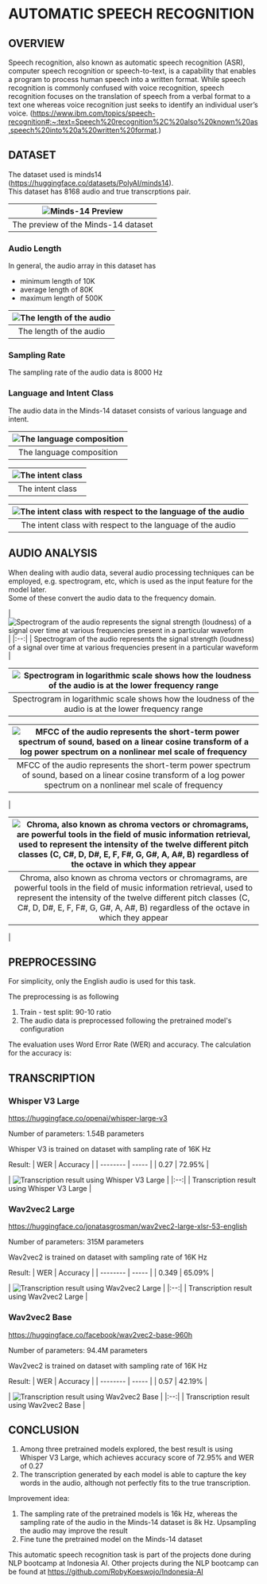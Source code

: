 # AUTOMATIC SPEECH RECOGNITION

## OVERVIEW
Speech recognition, also known as automatic speech recognition (ASR), computer speech recognition or speech-to-text, is a capability that enables a program to process human speech into a written format.
While speech recognition is commonly confused with voice recognition, speech recognition focuses on the translation of speech from a verbal format to a text one whereas voice recognition just seeks to identify an individual user’s voice. (https://www.ibm.com/topics/speech-recognition#:~:text=Speech%20recognition%2C%20also%20known%20as,speech%20into%20a%20written%20format.)


## DATASET
The dataset used is minds14 (https://huggingface.co/datasets/PolyAI/minds14).  
This dataset has 8168 audio and true transcrptions pair.

| ![Minds-14 Preview](https://github.com/RobyKoeswojo/Indonesia-AI/blob/main/Automatic-Speech-Recognition/images/dataset_preview.PNG) |
|:--:| 
| The preview of the Minds-14 dataset |

### Audio Length
In general, the audio array in this dataset has 
- minimum length of 10K 
- average length of 80K
- maximum length of 500K


| ![The length of the audio](https://github.com/RobyKoeswojo/Indonesia-AI/blob/main/Automatic-Speech-Recognition/images/length_audio_array.png) |
|:--:| 
| The length of the audio |

### Sampling Rate
The sampling rate of the audio data is 8000 Hz


### Language and Intent Class
The audio data in the Minds-14 dataset consists of various language and intent.

| ![The language composition](https://github.com/RobyKoeswojo/Indonesia-AI/blob/main/Automatic-Speech-Recognition/images/language_count.png) |
|:--:| 
| The language composition |

| ![The intent class](https://github.com/RobyKoeswojo/Indonesia-AI/blob/main/Automatic-Speech-Recognition/images/intent_count.png) |
|:--:| 
| The intent class |

| ![The intent class with respect to the language of the audio](https://github.com/RobyKoeswojo/Indonesia-AI/blob/main/Automatic-Speech-Recognition/images/language_intent_count.png) |
|:--:| 
| The intent class with respect to the language of the audio |


## AUDIO ANALYSIS
When dealing with audio data, several audio processing techniques can be employed, e.g. spectrogram, etc, which is used as the input feature for the model later.  
Some of these convert the audio data to the frequency domain.


| ![Spectrogram of the audio represents the signal strength (loudness) of a signal over time at various frequencies present in a particular waveform
](https://github.com/RobyKoeswojo/Indonesia-AI/blob/main/Automatic-Speech-Recognition/images/spectrogram.png) |
|:--:| 
| Spectrogram of the audio represents the signal strength (loudness) of a signal over time at various frequencies present in a particular waveform
|


| ![Spectrogram in logarithmic scale shows how the loudness of the audio is at the lower frequency range](https://github.com/RobyKoeswojo/Indonesia-AI/blob/main/Automatic-Speech-Recognition/images/log_spectrogram.png) |
|:--:| 
| Spectrogram in logarithmic scale shows how the loudness of the audio is at the lower frequency range |



| ![MFCC of the audio represents the short-term power spectrum of sound, based on a linear cosine transform of a log power spectrum on a nonlinear mel scale of frequency](https://github.com/RobyKoeswojo/Indonesia-AI/blob/main/Automatic-Speech-Recognition/images/mfcc.png) |
|:--:| 
| MFCC of the audio represents the short-term power spectrum of sound, based on a linear cosine transform of a log power spectrum on a nonlinear mel scale of frequency
|



| ![Chroma, also known as chroma vectors or chromagrams, are powerful tools in the field of music information retrieval, used to represent the intensity of the twelve different pitch classes (C, C#, D, D#, E, F, F#, G, G#, A, A#, B) regardless of the octave in which they appear](https://github.com/RobyKoeswojo/Indonesia-AI/blob/main/Automatic-Speech-Recognition/images/chroma.png) |
|:--:| 
| Chroma, also known as chroma vectors or chromagrams, are powerful tools in the field of music information retrieval, used to represent the intensity of the twelve different pitch classes (C, C#, D, D#, E, F, F#, G, G#, A, A#, B) regardless of the octave in which they appear
 |


## PREPROCESSING
For simplicity, only the English audio is used for this task.

The preprocessing is as following
1. Train - test split: 90-10 ratio
2. The audio data is preprocessed following the pretrained model's configuration


The evaluation uses Word Error Rate (WER) and accuracy.
The calculation for the accuracy is: 


## TRANSCRIPTION

### Whisper V3 Large
https://huggingface.co/openai/whisper-large-v3

Number of parameters: 1.54B parameters

Whisper V3 is trained on dataset with sampling rate of 16K Hz

Result:
| WER     | Accuracy |
| -------- | ----- |
| 0.27  | 72.95%    |


| ![Transcription result using Whisper V3 Large
](https://github.com/RobyKoeswojo/Indonesia-AI/blob/main/Automatic-Speech-Recognition/images/spectrogram.PNG) |
|:--:| 
| Transcription result using Whisper V3 Large
|




### Wav2vec2 Large
https://huggingface.co/jonatasgrosman/wav2vec2-large-xlsr-53-english

Number of parameters: 315M parameters

Wav2vec2 is trained on dataset with sampling rate of 16K Hz

Result:
| WER     | Accuracy |
| -------- | ----- |
| 0.349  | 65.09%    |


| ![Transcription result using Wav2vec2 Large
](https://github.com/RobyKoeswojo/Indonesia-AI/blob/main/Automatic-Speech-Recognition/images/wav2vev2_large_result.PNG) |
|:--:| 
| Transcription result using Wav2vec2 Large
|



### Wav2vec2 Base
https://huggingface.co/facebook/wav2vec2-base-960h

Number of parameters: 94.4M parameters

Wav2vec2 is trained on dataset with sampling rate of 16K Hz


Result:
| WER     | Accuracy |
| -------- | ----- |
| 0.57  | 42.19%    |


| ![Transcription result using Wav2vec2 Base
](https://github.com/RobyKoeswojo/Indonesia-AI/blob/main/Automatic-Speech-Recognition/images/wav2vev2_base_result.PNG) |
|:--:| 
| Transcription result using Wav2vec2 Base
|


## CONCLUSION
1. Among three pretrained models explored, the best result is using Whisper V3 Large, which achieves accuracy score of 72.95% and WER of 0.27
2. The transcription generated by each model is able to capture the key words in the audio, although not perfectly fits to the true transcription.

Improvement idea:
1. The sampling rate of the pretrained models is 16k Hz, whereas the sampling rate of the audio in the Minds-14 dataset is 8k Hz. Upsampling the audio may improve the result
2. Fine tune the pretrained model on the Minds-14 dataset


This automatic speech recognition task is part of the projects done during NLP bootcamp at Indonesia AI.
Other projects during the NLP bootcamp can be found at https://github.com/RobyKoeswojo/Indonesia-AI